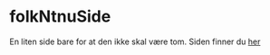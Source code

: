# folkNtnuSide
En liten side bare for at den ikke skal være tom. Siden finner du [her](https://http://folk.ntnu.no/alexajar/)

